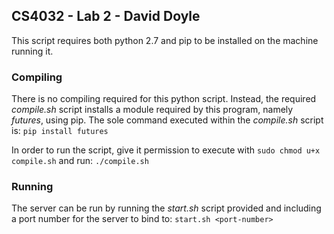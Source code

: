 ## CS4032 - Lab 2 - David Doyle

This script requires both python 2.7 and pip to be installed on the machine running it.

### Compiling
There is no compiling required for this python script. Instead, the required *compile.sh* script installs a module required by this program, namely *futures*, using pip. The sole command executed within the *compile.sh* script is:
`pip install futures`

In order to run the script, give it permission to execute with `sudo chmod u+x compile.sh` and run:
`./compile.sh`

### Running
The server can be run by running the *start.sh* script provided and including a port number for the server to bind to:
`start.sh <port-number>`
